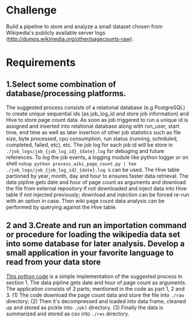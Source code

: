 Challenge
====
Build a pipeline to store and analyze a small dataset chosen from Wikipedia's publicly available server logs (http://dumps.wikimedia.org/other/pagecounts-raw). 


Requirements
====
1.Select some combination of database/processing platforms. 
---
The suggested process consists of a relational database (e.g PostgreSQL) to create unique sequential ids (as job_log_id and store job information) and Hive to store page count data. 
As soon as job triggered to run a unique id is assigned and inserted into relational database along with run_user, start time, end time as well as later insertion of other job statistics such as file size, byte processed, cpu consumption, run status (running, schrduled, completed, failed, etc), etc. The job log for each job id will be store in `./job_logs/job_{job_log_id}_{date}.log` for debuging and future references. To log the job events, a logging module like python logger or on shell `nohup python precess_wiki_page_count.py | tee ./job_logs/job_{job_log_id}_{date}.log &` can be used.
The Hive table partioned by year, month, day and hour to ensures faster data retrieval. 
The data pipline gets date and hour of page count as arguments and download the file from external repository if not downloaded and inject data into Hive table if not injected previously; download and injection can be forced re-run with an option in case. Then wiki page count data analysis can be performed by querying against the Hive table.



2 and 3.Create and run an importation command or procedure for loading the wikipedia data set into some database for later analysis. Develop a small application in your favorite language to read from your data store
---
[This python code](https://github.com/hparsa741/NBS/blob/master/wiki_page_count.py) is a simple implementation of the suggested process in section 1. The data pipline gets date and hour of page count as arguments. The application consists of 3 parts; mentioned in the code as part 1, 2 and 3. (1) The code download the page count data and store the file into `./raw` directory; (2) Then it's decompressed and loaded into data frame, cleaned up and stored as pickle into `./pkl` directory. (3) Finally the data is summarized and stored as csv into `./res` directory.
